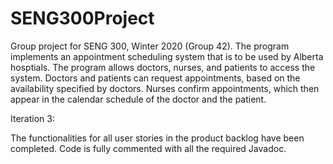# SENG300Project

Group project for SENG 300, Winter 2020 (Group 42). The program implements an appointment scheduling system that is to 
be used by Alberta hosptials. The program allows doctors, nurses, and patients to access the system. Doctors and 
patients can request appointments, based on the availability specified by doctors. Nurses confirm appointments, which 
then appear in the calendar schedule of the doctor and the patient.

Iteration 3:

The functionalities for all user stories in the product backlog have been completed. Code is fully commented with
all the required Javadoc.
